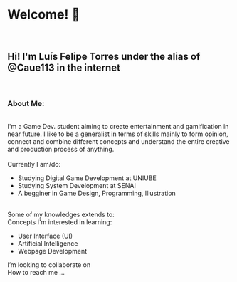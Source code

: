 <h1> Welcome! 👋 </h1>
 <br>
 <h2> Hi! I'm Luís Felipe Torres under the alias of @Caue113 in the internet </h2>
 <br>
 <h3> About Me: </h3>
 <br> 
 I'm a Game Dev. student aiming to create entertainment and gamification in near future. I like to be a generalist in terms of skills mainly to form opinion, connect  and combine different concepts and understand the entire creative and production process of anything.
 <br> 
 <br>
 Currently I am/do:
 <br>
 <ul>
  <li> Studying Digital Game Development at UNIUBE </li>
  <li> Studying System Development at SENAI </li>
  <li> A begginer in Game Design, Programming, Illustration </li>
 </ul>
 <br>
 Some of my knowledges extends to:
 <stuff>
 <br>
 Concepts I'm interested in learning:
 <ul>
  <li> User Interface (UI)</li>
  <li> Artificial Intelligence </li>
  <li> Webpage Development </li>
 </ul>
 
 I’m looking to collaborate on 
 <br>How to reach me ...

<!---
Caue113/Caue113 is a ✨ special ✨ repository because its `README.md` (this file) appears on your GitHub profile.
You can click the Preview link to take a look at your changes.
--->
